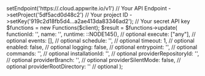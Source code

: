 <?php

use Appwrite\Client;
use Appwrite\Services\Functions;

$client = (new Client())
    ->setEndpoint('https://<REGION>.cloud.appwrite.io/v1') // Your API Endpoint
    ->setProject('5df5acd0d48c2') // Your project ID
    ->setKey('919c2d18fb5d4...a2ae413da83346ad2'); // Your secret API key

$functions = new Functions($client);

$result = $functions->update(
    functionId: '<FUNCTION_ID>',
    name: '<NAME>',
    runtime: ::NODE145(), // optional
    execute: ["any"], // optional
    events: [], // optional
    schedule: '', // optional
    timeout: 1, // optional
    enabled: false, // optional
    logging: false, // optional
    entrypoint: '<ENTRYPOINT>', // optional
    commands: '<COMMANDS>', // optional
    installationId: '<INSTALLATION_ID>', // optional
    providerRepositoryId: '<PROVIDER_REPOSITORY_ID>', // optional
    providerBranch: '<PROVIDER_BRANCH>', // optional
    providerSilentMode: false, // optional
    providerRootDirectory: '<PROVIDER_ROOT_DIRECTORY>' // optional
);